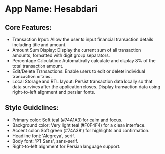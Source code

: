 # **App Name**: Hesabdari

## Core Features:

- Transaction Input: Allow the user to input financial transaction details including title and amount.
- Amount Sum Display: Display the current sum of all transaction amounts, formatted with digit group separators.
- Percentage Calculation: Automatically calculate and display 8% of the total transaction amount.
- Edit/Delete Transactions: Enable users to edit or delete individual transaction entries.
- Local Storage and RTL layout: Persist transaction data locally so that data survives after the application closes. Display transaction data using right-to-left alignment and persian fonts.

## Style Guidelines:

- Primary color: Soft teal (#74A1A3) for calm and focus.
- Background color: Very light teal (#F0F4F4) for a clean interface.
- Accent color: Soft green (#74A381) for highlights and confirmation.
- Headline font: 'Alegreya', serif.
- Body font: 'PT Sans', sans-serif.
- Right-to-left alignment for Persian language support.